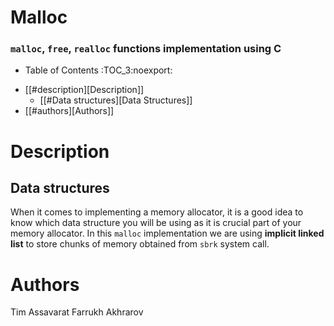 # Malloc
### `malloc`, `free`, `realloc` functions implementation using C

* Table of Contents :TOC_3:noexport:
- [[#description][Description]]
   - [[#Data structures][Data Structures]]
- [[#authors][Authors]]

# Description
## Data structures
When it comes to implementing a memory allocator, it is a good idea to know which data structure you will be using as it is crucial part of your memory allocator.
In this `malloc` implementation we are using **implicit linked list** to store chunks of memory obtained from `sbrk` system call.
# Authors
Tim Assavarat
Farrukh Akhrarov
